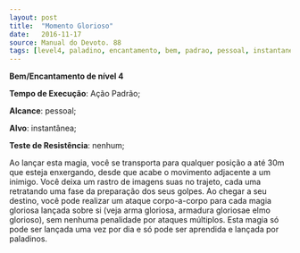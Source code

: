 ```yaml
---
layout: post
title:  "Momento Glorioso"
date:   2016-11-17
source: Manual do Devoto. 88
tags: [level4, paladino, encantamento, bem, padrao, pessoal, instantanea, nenhum]
---
```


**Bem/Encantamento de nível 4**

**Tempo de Execução**: Ação Padrão;

**Alcance**: pessoal;

**Alvo**:  instantânea;

**Teste de Resistência**: nenhum;

Ao lançar esta magia, você se transporta para qualquer posição a até 30m 
que esteja enxergando, desde que acabe 
o movimento adjacente a um inimigo. 
Você deixa um rastro de imagens suas 
no trajeto, cada uma retratando uma 
fase da preparação dos seus golpes. Ao 
chegar a seu destino, você pode realizar 
um ataque corpo-a-corpo para cada 
magia gloriosa lançada sobre si (veja 
arma gloriosa, armadura gloriosae elmo 
glorioso), sem nenhuma penalidade por 
ataques múltiplos. Esta magia só pode 
ser lançada uma vez por dia e só pode ser 
aprendida e lançada por paladinos.